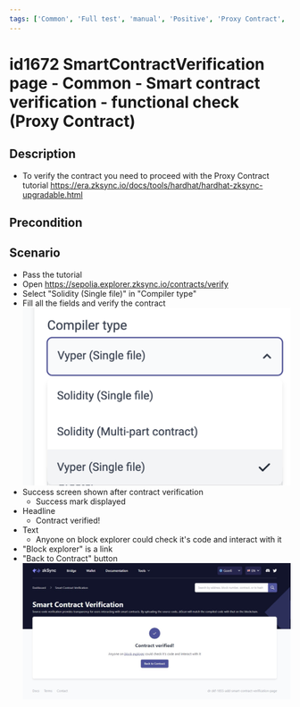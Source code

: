 ```yaml
---
tags: ['Common', 'Full test', 'manual', 'Positive', 'Proxy Contract', 'regression', 'Smart Contract Verification page', 'Active']
---
```


# id1672 SmartContractVerification page - Common - Smart contract verification - functional check (Proxy Contract)

## Description
  - To verify the contract you need to proceed with the Proxy Contract   tutorial https://era.zksync.io/docs/tools/hardhat/hardhat-zksync-upgradable.html

## Precondition


## Scenario
- Pass the tutorial
- Open https://sepolia.explorer.zksync.io/contracts/verify
- Select "Solidity (Single file)" in "Compiler type"
- Fill all the fields and verify the contract
  ![Screenshot](../../../../static/img/Common/SmartContractVerification/id1672_1.png)
- Success screen shown after contract verification
    - Success mark displayed
- Headline
    - Contract verified!
- Text
    - Anyone on block explorer could check it's code and interact with it
- "Block explorer" is a link
- "Back to Contract" button
  ![Screenshot](../../../../static/img/Common/SmartContractVerification/id1672_2.png)